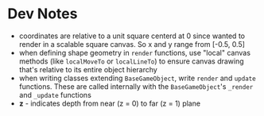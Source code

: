 # Dev Notes

- coordinates are relative to a unit square centerd at 0 since wanted to render in a scalable square canvas. So x and y range from [-0.5, 0.5]
- when defining shape geometry in `render` functions, use "local" canvas methods (like `localMoveTo` or `localLineTo`) to ensure canvas drawing that's relative to its entire object hierarchy
- when writing classes extending `BaseGameObject`, write `render` and `update` functions. These are called internally with the `BaseGameObject`'s `_render` and `_update` functions
- **z** - indicates depth from near (z = 0) to far (z = 1) plane

